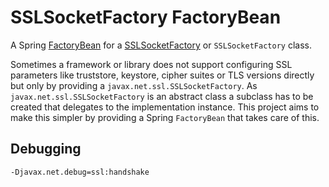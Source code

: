 SSLSocketFactory FactoryBean
============================

A Spring [FactoryBean](https://docs.spring.io/spring-framework/docs/current/javadoc-api/org/springframework/beans/factory/FactoryBean.html) for a [SSLSocketFactory](https://docs.oracle.com/en/java/javase/11/docs/api/java.base/javax/net/ssl/SSLSocketFactory.html) or `SSLSocketFactory` class.

Sometimes a framework or library does not support configuring SSL parameters like truststore, keystore, cipher suites or TLS versions directly but only by providing a `javax.net.ssl.SSLSocketFactory`. As `javax.net.ssl.SSLSocketFactory` is an abstract class a subclass has to be created that delegates to the implementation instance. This project aims to make this simpler by providing a Spring `FactoryBean` that takes care of this.


Debugging
---------

```
-Djavax.net.debug=ssl:handshake
```

